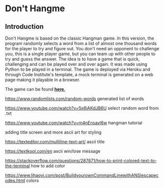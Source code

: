 # Don't Hangme

## Introduction

Don't Hangme is based on the classic Hangman game. In this version, the program randomly selects a word from a list of almost one thousand words for the player to try and figure out. You don't need an opponent to challenge you, this is a single player game, but you can team up with other people to try and guess the answer. The idea is to have a game that is quick, challenging and can be played over and over again. It was made using Python to be played in a terminal. The game is deployed via Heroku and through Code Institute's template, a mock terminal is generated on a web page making it playable in a browser. 

The game can be found <a href="https://dont-hangme.herokuapp.com/" target="_blank">**here**.</a> 





https://www.randomlists.com/random-words generated list of words 

https://www.youtube.com/watch?v=5x6iAKdJB6U select random word from .txt

https://www.youtube.com/watch?v=m4nEnsavl6w hangman tutorial

adding title screen and more ascii art for styling

https://texteditor.com/multiline-text-art/ ascii title 

https://textkool.com/en ascii win/lose message

https://stackoverflow.com/questions/287871/how-to-print-colored-text-to-the-terminal how to add color

https://www.lihaoyi.com/post/BuildyourownCommandLinewithANSIescapecodes.html colors

